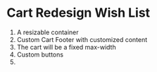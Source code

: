# Cart Redesign Wish List

1. A resizable container
1. Custom Cart Footer with customized content
1. The cart will be a fixed max-width
1. Custom buttons 
1. 